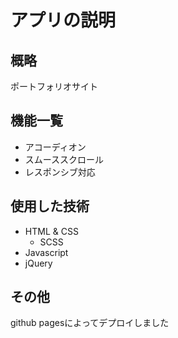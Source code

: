 # アプリの説明
## 概略
ポートフォリオサイト
## 機能一覧
- アコーディオン
- スムーススクロール
- レスポンシブ対応
## 使用した技術
- HTML & CSS
   - SCSS
- Javascript
- jQuery
## その他
github pagesによってデプロイしました
